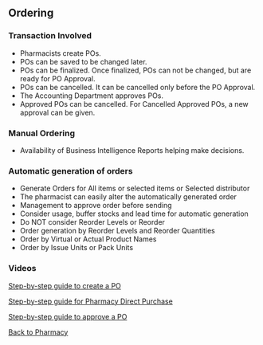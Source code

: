 ## Ordering

### Transaction Involved
* Pharmacists create POs.
* POs can be saved to be changed later.
* POs can be finalized. Once finalized, POs can not be changed, but are ready for PO Approval.
* POs can be cancelled. It can be cancelled only before the PO Approval.
* The Accounting Department approves POs.
* Approved POs can be cancelled. For Cancelled Approved POs, a new approval can be given.

### Manual Ordering
* Availability of Business Intelligence Reports helping make decisions.

### Automatic generation of orders
* Generate Orders for All items or selected items or Selected distributor
* The pharmacist can easily alter the automatically generated order
* Management to approve order before sending
* Consider usage, buffer stocks and lead time for automatic generation
* Do NOT consider Reorder Levels or Reorder
* Order generation by Reorder Levels and Reorder Quantities
* Order by Virtual or Actual Product Names
* Order by Issue Units or Pack Units

### Videos

[Step-by-step guide to create a PO](https://youtu.be/WKff8IeH-W8?si=h6xLNGR4D3_AUa_l)

[Step-by-step guide for Pharmacy Direct Purchase](https://youtu.be/4Xclh71ODbw?si=37KeLvwyZiP70snH)

[Step-by-step guide to approve a PO](https://youtu.be/6aOZvFJVKC8?si=XTiwQUApLQ9H4ZpW)

[Back to Pharmacy](https://github.com/hmislk/hmis/wiki/Pharmacy-Ordering)